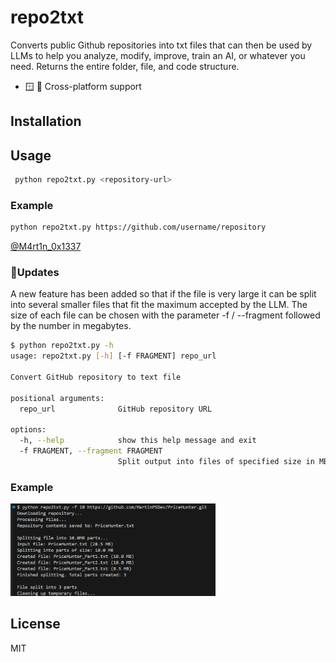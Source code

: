 # repo2txt

Converts public Github repositories into txt files that can then be used by LLMs to help you analyze, modify, improve, train an AI, or whatever you need. Returns the entire folder, file, and code structure.




- 🪟 🐧  Cross-platform support 

## Installation

## Usage



```bash
 python repo2txt.py <repository-url>
```

### Example

```bash
python repo2txt.py https://github.com/username/repository
```
[@M4rt1n_0x1337](https://x.com/M4rt1n_0x1337)

### 🚀Updates
A new feature has been added so that if the file is very large it can be split into several smaller files that fit the maximum accepted by the LLM. The size of each file can be chosen with the parameter -f / --fragment followed by the number in megabytes.
```bash
$ python repo2txt.py -h 
usage: repo2txt.py [-h] [-f FRAGMENT] repo_url

Convert GitHub repository to text file

positional arguments:
  repo_url              GitHub repository URL

options:
  -h, --help            show this help message and exit
  -f FRAGMENT, --fragment FRAGMENT
                        Split output into files of specified size in MB
```

### Example

<img src="./screenshot_use_example.png" width="65%" height="auto" alt="split image">


## License

MIT

